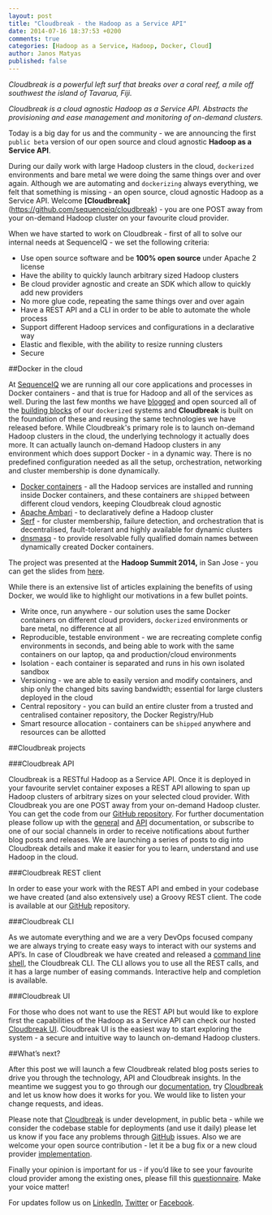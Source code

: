 ```yaml
---
layout: post
title: "Cloudbreak - the Hadoop as a Service API"
date: 2014-07-16 18:37:53 +0200
comments: true
categories: [Hadoop as a Service, Hadoop, Docker, Cloud]
author: Janos Matyas
published: false
---
```


_Cloudbreak is a powerful left surf that breaks over a coral reef, a mile off southwest the island of Tavarua, Fiji._

_Cloudbreak is a cloud agnostic Hadoop as a Service API. Abstracts the provisioning and ease management and monitoring of on-demand clusters._

Today is a big day for us and the community - we are announcing the first `public beta` version of our open source and cloud agnostic **Hadoop as a Service API**. 

During our daily work with large Hadoop clusters in the cloud, `dockerized` environments and bare metal we were doing the same things over and over again. Although we are automating and `dockerizing` always everything, we felt that something is missing - an open source, cloud agnostic Hadoop as a Service API. Welcome **[Cloudbreak]**(https://github.com/sequenceiq/cloudbreak) - you are one POST away from your on-demand Hadoop cluster on your favourite cloud provider.

When we have started to work on Cloudbreak - first of all to solve our internal needs at SequenceIQ - we set the following criteria:

* Use open source software and be **100% open source** under Apache 2 license
* Have the ability to quickly launch arbitrary sized Hadoop clusters
* Be cloud provider agnostic and create an SDK which allow to quickly add new providers
* No more glue code, repeating the same things over and over again
* Have a REST API and a CLI in order to be able to automate the whole process
* Support different Hadoop services and configurations in a declarative way 
* Elastic and flexible, with the ability to resize running clusters
* Secure

<!-- more -->

##Docker in the cloud

At [SequenceIQ](http://sequenceiq.com/) we are running all our core applications and processes in Docker containers - and that is true for Hadoop and all of the services as well. During the last few months we have [blogged](http://blog.sequenceiq.com/blog/2014/06/19/multinode-hadoop-cluster-on-docker/) and open sourced all of the [building blocks](https://hub.docker.com/u/sequenceiq/) of our `dockerized` systems and **Cloudbreak** is built on the foundation of these and reusing the same technologies we have released before. While Cloudbreak's primary role is to launch on-demand Hadoop clusters in the cloud, the underlying technology it actually does more. It can actually launch on-demand Hadoop clusters in any environment which does support Docker - in a dynamic way. There is no predefined configuration needed as all the setup, orchestration, networking and cluster membership is done dynamically. 

* [Docker containers](https://hub.docker.com/u/sequenceiq/) - all the Hadoop services are installed and running inside Docker containers, and these containers are `shipped` between different cloud vendors, keeping Cloudbreak cloud agnostic
* [Apache Ambari](https://github.com/sequenceiq/ambari-rest-client) - to declaratively define a Hadoop cluster
* [Serf](https://github.com/sequenceiq/docker-serf) - for cluster membership, failure detection, and orchestration that is decentralised, fault-tolerant and highly available for dynamic clusters
* [dnsmasq](https://github.com/sequenceiq/docker-dnsmasq) - to provide resolvable fully qualified domain names between dynamically created Docker containers.

The project was presented at the **Hadoop Summit 2014,** in San Jose - you can get the slides from [here](http://www.slideshare.net/JanosMatyas/docker-based-hadoop-provisioning).

While there is an extensive list of articles explaining the benefits of using Docker, we would like to highlight our motivations in a few bullet points.

* Write once, run anywhere - our solution uses the same Docker containers on different cloud providers, `dockerized` environments or bare metal, no difference at all
* Reproducible, testable environment - we are recreating complete config environments in seconds, and being able to work with the same containers on our laptop, qa and production/cloud environments
* Isolation - each container is separated and runs in his own isolated sandbox
* Versioning - we are able to easily version and modify containers, and ship only the changed bits saving bandwidth; essential for large clusters deployed in the cloud
* Central repository - you can build an entire cluster from a trusted and centralised container repository, the Docker Registry/Hub
* Smart resource allocation - containers can be `shipped` anywhere and resources can be allotted


##Cloudbreak projects

###Cloudbreak API

Cloudbreak is a RESTful Hadoop as a Service API. Once it is deployed in your favourite servlet container exposes a REST API allowing to span up Hadoop clusters of arbitrary sizes on your selected cloud provider. With Cloudbreak you are one POST away from your on-demand Hadoop cluster. You can get the code from our [GitHub repository](https://github.com/sequenceiq/cloudbreak). For further documentation please follow up with the [general](http://sequenceiq.com/cloudbreak/) and [API](http://docs.cloudbreak.apiary.io/) documentation, or subscribe to one of our social channels in order to receive notifications about further blog posts and releases. We are launching a series of posts to dig into Cloudbreak details and make it easier for you to learn, understand and use Hadoop in the cloud.

###Cloudbreak REST client

In order to ease your work with the REST API and embed in your codebase we have created (and also extensively use) a Groovy REST client. The code is available at our [GitHub](https://github.com/sequenceiq/cloudbreak-rest-client) repository.

###Cloudbreak CLI

As we automate everything and we are a very DevOps focused company we are always trying to create easy ways to interact with our systems and API’s. In case of Cloudbreak we have created and released a [command line shell](https://github.com/sequenceiq/cloudbreak-shell), the Cloudbreak CLI. The CLI allows you to use all the REST calls, and it has a large number of easing commands. Interactive help and completion is available.

###Cloudbreak UI

For those who does not want to use the REST API but would like to explore first the capabilities of the Hadoop as a Service API can check our hosted [Cloudbreak UI](https://cloudbreak.sequenceiq.com/). Cloudbreak UI is the easiest way to start exploring the system - a secure and intuitive way to launch on-demand Hadoop clusters. 

##What’s next?

After this post we will launch a few Cloudbreak related blog posts series to drive you through the technology, API and Cloudbreak insights. In the meantime we suggest you to go through our [documentation](http://sequenceiq.com/cloudbreak/), try [Cloudbreak](http://cloudbreak.sequenceiq.com/) and let us know how does it works for you. We would like to listen your change requests, and ideas. 

Please note that [Cloudbreak](http://cloudbreak.sequenceiq.com/) is under development, in public beta - while we consider the codebase stable for deployments (and use it daily) please let us know if you face any problems through [GitHub](https://github.com/sequenceiq/cloudbreak) issues. Also we are welcome your open source contribution - let it be a bug fix or a new cloud provider [implementation](http://sequenceiq.com/cloudbreak/#add-new-cloud-providers).  

Finally your opinion is important for us - if you’d like to see your favourite cloud provider among the existing ones, please fill this [questionnaire](https://docs.google.com/forms/d/129RVh6VfjRsuuHOcS3VPbFYTdM2SEjANDsGCR5Pul0I/viewform). Make your voice matter!

For updates follow us on [LinkedIn](https://www.linkedin.com/company/sequenceiq/), [Twitter](https://twitter.com/sequenceiq) or [Facebook](https://www.facebook.com/sequenceiq).
